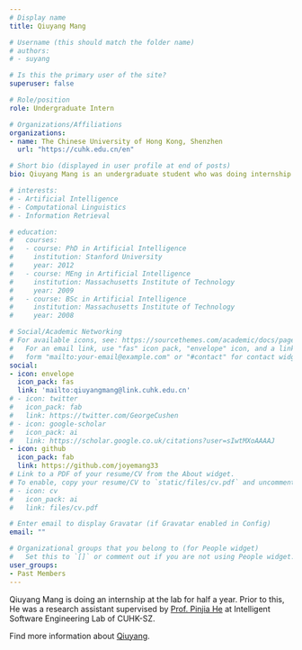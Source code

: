```yaml
---
# Display name
title: Qiuyang Mang

# Username (this should match the folder name)
# authors:
# - suyang

# Is this the primary user of the site?
superuser: false

# Role/position
role: Undergraduate Intern

# Organizations/Affiliations
organizations:
- name: The Chinese University of Hong Kong, Shenzhen
  url: "https://cuhk.edu.cn/en"

# Short bio (displayed in user profile at end of posts)
bio: Qiuyang Mang is an undergraduate student who was doing internship at the lab for half a year.

# interests:
# - Artificial Intelligence
# - Computational Linguistics
# - Information Retrieval

# education:
#   courses:
#   - course: PhD in Artificial Intelligence
#     institution: Stanford University
#     year: 2012
#   - course: MEng in Artificial Intelligence
#     institution: Massachusetts Institute of Technology
#     year: 2009
#   - course: BSc in Artificial Intelligence
#     institution: Massachusetts Institute of Technology
#     year: 2008

# Social/Academic Networking
# For available icons, see: https://sourcethemes.com/academic/docs/page-builder/#icons
#   For an email link, use "fas" icon pack, "envelope" icon, and a link in the
#   form "mailto:your-email@example.com" or "#contact" for contact widget.
social:
- icon: envelope
  icon_pack: fas
  link: 'mailto:qiuyangmang@link.cuhk.edu.cn'
# - icon: twitter
#   icon_pack: fab
#   link: https://twitter.com/GeorgeCushen
# - icon: google-scholar
#   icon_pack: ai
#   link: https://scholar.google.co.uk/citations?user=sIwtMXoAAAAJ
- icon: github
  icon_pack: fab
  link: https://github.com/joyemang33
# Link to a PDF of your resume/CV from the About widget.
# To enable, copy your resume/CV to `static/files/cv.pdf` and uncomment the lines below.
# - icon: cv
#   icon_pack: ai
#   link: files/cv.pdf

# Enter email to display Gravatar (if Gravatar enabled in Config)
email: ""

# Organizational groups that you belong to (for People widget)
#   Set this to `[]` or comment out if you are not using People widget.
user_groups:
- Past Members
---
```


Qiuyang Mang is doing an internship at the lab for half a year. Prior to this, He was a research assistant supervised by [Prof. Pinjia He](https://pinjiahe.github.io/) at Intelligent Software Engineering Lab of CUHK-SZ.

Find more information about [Qiuyang](https://joyemang33.github.io/).

